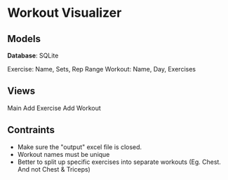 # Workout Visualizer

## Models

__Database__: SQLite 

Exercise: Name, Sets, Rep Range
Workout: Name, Day, Exercises<List>

## Views

Main
Add Exercise
Add Workout


## Contraints

- Make sure the "output" excel file is closed.
- Workout names must be unique
- Better to split up specific exercises into separate workouts (Eg. Chest. And not Chest & Triceps)
